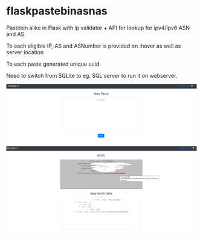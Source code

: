 # flaskpastebinasnas

Pastebin alike in Flask with ip validator + API for lookup for ipv4/ipv6 ASN and AS. 

To each eligible IP, AS and ASNumber is provided on :hover as well as server location

To each paste generated unique uuid. 

Need to switch from SQLite to eg. SQL server to run it on webserver.

![alt text](https://raw.githubusercontent.com/dl769/flaskpastebinasnas/master/img/p1.png)

![alt text](https://raw.githubusercontent.com/dl769/flaskpastebinasnas/master/img/p2.png)




